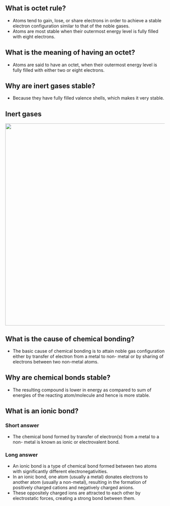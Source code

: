 ## What is octet rule?
* Atoms tend to gain, lose, or share electrons in order to achieve a stable electron configuration similar to that of the noble gases. 
* Atoms are most stable when their outermost energy level is fully filled with eight electrons.

## What is the meaning of having an octet?
* Atoms are said to have an octet, when their outermost energy level is fully filled with either two or eight electrons.

## Why are inert gases stable?
* Because they have fully filled valence shells, which makes it very stable.

## Inert gases
<img src="https://github.com/KaveriBridge/NIOS_10th/assets/20998959/c53700fc-d89e-476c-a5fc-01d6b2aa7f7f" width=640>

## What is the cause of chemical bonding?
* The basic cause of chemical bonding is to attain noble gas configuration either by transfer of electron from a metal to non- metal or by sharing of electrons between two non-metal atoms.

## Why are chemical bonds stable?
* The resulting compound is lower in energy as compared to sum of energies of the reacting atom/molecule and hence is more stable.

## What is an ionic bond?
### Short answer
* The chemical bond formed by transfer of electron(s) from a metal to a non- metal is known as ionic or electrovalent bond.
### Long answer
* An ionic bond is a type of chemical bond formed between two atoms with significantly different electronegativities. 
* In an ionic bond, one atom (usually a metal) donates electrons to another atom (usually a non-metal), resulting in the formation of positively charged cations and negatively charged anions. 
* These oppositely charged ions are attracted to each other by electrostatic forces, creating a strong bond between them.
